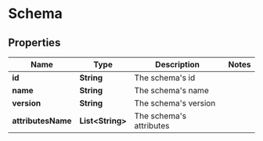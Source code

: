 

# Schema

## Properties

Name | Type | Description | Notes
------------ | ------------- | ------------- | -------------
**id** | **String** | The schema&#39;s id | 
**name** | **String** | The schema&#39;s name | 
**version** | **String** | The schema&#39;s version | 
**attributesName** | **List&lt;String&gt;** | The schema&#39;s attributes | 



